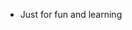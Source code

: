 - Just for fun and learning

<!---
tawiwut-cha/tawiwut-cha is a ✨ special ✨ repository because its `README.md` (this file) appears on your GitHub profile.
You can click the Preview link to take a look at your changes.
--->

